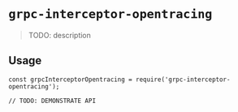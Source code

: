 # `grpc-interceptor-opentracing`

> TODO: description

## Usage

```
const grpcInterceptorOpentracing = require('grpc-interceptor-opentracing');

// TODO: DEMONSTRATE API
```
